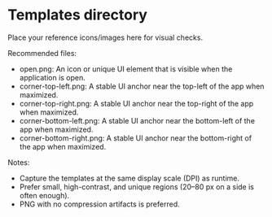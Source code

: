 # Templates directory

Place your reference icons/images here for visual checks.

Recommended files:

- open.png: An icon or unique UI element that is visible when the application is open.
- corner-top-left.png: A stable UI anchor near the top-left of the app when maximized.
- corner-top-right.png: A stable UI anchor near the top-right of the app when maximized.
- corner-bottom-left.png: A stable UI anchor near the bottom-left of the app when maximized.
- corner-bottom-right.png: A stable UI anchor near the bottom-right of the app when maximized.

Notes:

- Capture the templates at the same display scale (DPI) as runtime.
- Prefer small, high-contrast, and unique regions (20–80 px on a side is often enough).
- PNG with no compression artifacts is preferred.
